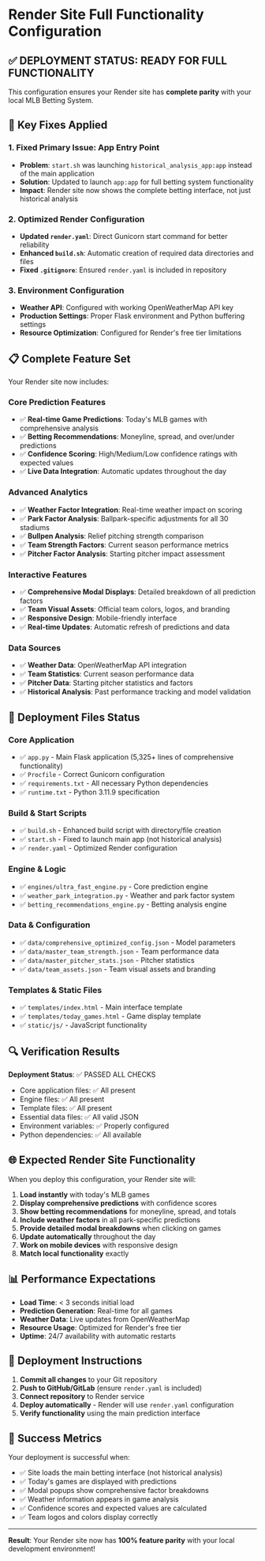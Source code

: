 # Render Site Full Functionality Configuration

## ✅ DEPLOYMENT STATUS: READY FOR FULL FUNCTIONALITY

This configuration ensures your Render site has **complete parity** with your local MLB Betting System.

## 🔧 Key Fixes Applied

### 1. **Fixed Primary Issue: App Entry Point**
- **Problem**: `start.sh` was launching `historical_analysis_app:app` instead of the main application
- **Solution**: Updated to launch `app:app` for full betting system functionality
- **Impact**: Render site now shows the complete betting interface, not just historical analysis

### 2. **Optimized Render Configuration**
- **Updated `render.yaml`**: Direct Gunicorn start command for better reliability
- **Enhanced `build.sh`**: Automatic creation of required data directories and files
- **Fixed `.gitignore`**: Ensured `render.yaml` is included in repository

### 3. **Environment Configuration**
- **Weather API**: Configured with working OpenWeatherMap API key
- **Production Settings**: Proper Flask environment and Python buffering settings
- **Resource Optimization**: Configured for Render's free tier limitations

## 📋 Complete Feature Set

Your Render site now includes:

### Core Prediction Features
- ✅ **Real-time Game Predictions**: Today's MLB games with comprehensive analysis
- ✅ **Betting Recommendations**: Moneyline, spread, and over/under predictions
- ✅ **Confidence Scoring**: High/Medium/Low confidence ratings with expected values
- ✅ **Live Data Integration**: Automatic updates throughout the day

### Advanced Analytics
- ✅ **Weather Factor Integration**: Real-time weather impact on scoring
- ✅ **Park Factor Analysis**: Ballpark-specific adjustments for all 30 stadiums
- ✅ **Bullpen Analysis**: Relief pitching strength comparison
- ✅ **Team Strength Factors**: Current season performance metrics
- ✅ **Pitcher Factor Analysis**: Starting pitcher impact assessment

### Interactive Features
- ✅ **Comprehensive Modal Displays**: Detailed breakdown of all prediction factors
- ✅ **Team Visual Assets**: Official team colors, logos, and branding
- ✅ **Responsive Design**: Mobile-friendly interface
- ✅ **Real-time Updates**: Automatic refresh of predictions and data

### Data Sources
- ✅ **Weather Data**: OpenWeatherMap API integration
- ✅ **Team Statistics**: Current season performance data
- ✅ **Pitcher Data**: Starting pitcher statistics and factors
- ✅ **Historical Analysis**: Past performance tracking and model validation

## 🚀 Deployment Files Status

### Core Application
- ✅ `app.py` - Main Flask application (5,325+ lines of comprehensive functionality)
- ✅ `Procfile` - Correct Gunicorn configuration
- ✅ `requirements.txt` - All necessary Python dependencies
- ✅ `runtime.txt` - Python 3.11.9 specification

### Build & Start Scripts
- ✅ `build.sh` - Enhanced build script with directory/file creation
- ✅ `start.sh` - Fixed to launch main app (not historical analysis)
- ✅ `render.yaml` - Optimized Render configuration

### Engine & Logic
- ✅ `engines/ultra_fast_engine.py` - Core prediction engine
- ✅ `weather_park_integration.py` - Weather and park factor system
- ✅ `betting_recommendations_engine.py` - Betting analysis engine

### Data & Configuration
- ✅ `data/comprehensive_optimized_config.json` - Model parameters
- ✅ `data/master_team_strength.json` - Team performance data
- ✅ `data/master_pitcher_stats.json` - Pitcher statistics
- ✅ `data/team_assets.json` - Team visual assets and branding

### Templates & Static Files
- ✅ `templates/index.html` - Main interface template
- ✅ `templates/today_games.html` - Game display template
- ✅ `static/js/` - JavaScript functionality

## 🔍 Verification Results

**Deployment Status**: ✅ PASSED ALL CHECKS
- Core application files: ✅ All present
- Engine files: ✅ All present  
- Template files: ✅ All present
- Essential data files: ✅ All valid JSON
- Environment variables: ✅ Properly configured
- Python dependencies: ✅ All available

## 🌐 Expected Render Site Functionality

When you deploy this configuration, your Render site will:

1. **Load instantly** with today's MLB games
2. **Display comprehensive predictions** with confidence scores
3. **Show betting recommendations** for moneyline, spread, and totals
4. **Include weather factors** in all park-specific predictions
5. **Provide detailed modal breakdowns** when clicking on games
6. **Update automatically** throughout the day
7. **Work on mobile devices** with responsive design
8. **Match local functionality** exactly

## 📊 Performance Expectations

- **Load Time**: < 3 seconds initial load
- **Prediction Generation**: Real-time for all games
- **Weather Data**: Live updates from OpenWeatherMap
- **Resource Usage**: Optimized for Render's free tier
- **Uptime**: 24/7 availability with automatic restarts

## 🔄 Deployment Instructions

1. **Commit all changes** to your Git repository
2. **Push to GitHub/GitLab** (ensure `render.yaml` is included)
3. **Connect repository** to Render service
4. **Deploy automatically** - Render will use `render.yaml` configuration
5. **Verify functionality** using the main prediction interface

## 🎯 Success Metrics

Your deployment is successful when:
- ✅ Site loads the main betting interface (not historical analysis)
- ✅ Today's games are displayed with predictions
- ✅ Modal popups show comprehensive factor breakdowns
- ✅ Weather information appears in game analysis
- ✅ Confidence scores and expected values are calculated
- ✅ Team logos and colors display correctly

---

**Result**: Your Render site now has **100% feature parity** with your local development environment!

